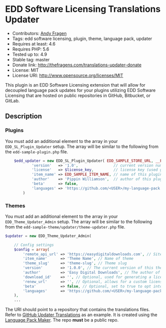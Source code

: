 
# EDD Software Licensing Translations Updater

* Contributors: [Andy Fragen](https://github.com/afragen)
* Tags: edd software licensing, plugin, theme, language pack, updater
* Requires at least: 4.6
* Requires PHP: 5.6
* Tested up to: 4.9
* Stable tag: master
* Donate link: http://thefragens.com/translations-updater-donate
* License: MIT
* License URI: http://www.opensource.org/licenses/MIT

This plugin is an EDD Software Licensing extension that will allow for decoupled language pack updates for your plugins utilizing EDD Software Licensing that are hosted on public repositories in GitHub, Bitbucket, or GitLab.

## Description

### Plugins

You must add an additional element to the array in your `EDD_SL_Plugin_Updater` setup. The array will be similar to the following from the `edd-sample-plugin.php` file.

```php
	$edd_updater = new EDD_SL_Plugin_Updater( EDD_SAMPLE_STORE_URL, __FILE__, array(
			'version'   => '1.0',                // current version number
			'license'   => $license_key,         // license key (used get_option above to retrieve from DB)
			'item_name' => EDD_SAMPLE_ITEM_NAME, // name of this plugin
			'author'    => 'Pippin Williamson',  // author of this plugin
			'beta'      => false,
			'languages' => 'https://github.com/<USER>/my-language-pack',
		)
```

### Themes

You must add an additional element to the array in your `EDD_Theme_Updater_Admin` setup. The array will be similar to the following from the `edd-sample-theme/updater/theme-updater.php` file.

```php
$updater = new EDD_Theme_Updater_Admin(

	// Config settings
	$config = array(
		'remote_api_url' => 'https://easydigitaldownloads.com', // Site where EDD is hosted
		'item_name'      => 'Theme Name', // Name of theme
		'theme_slug'     => 'theme-slug', // Theme slug
		'version'        => '1.0.0', // The current version of this theme
		'author'         => 'Easy Digital Downloads', // The author of this theme
		'download_id'    => '', // Optional, used for generating a license renewal link
		'renew_url'      => '', // Optional, allows for a custom license renewal link
		'beta'           => false, // Optional, set to true to opt into beta versions
		'languages'      => 'https://github.com/<USER>/my-language-pack',
	),
	...
```

 The URI should point to a repository that contains the translations files. Refer to [GitHub Updater Translations](https://https://github.com/afragen/github-updater-translations) as an example. It is created using the [Language Pack Maker](https://github.com/afragen/language-pack-maker). The repo **must** be a public repo.
